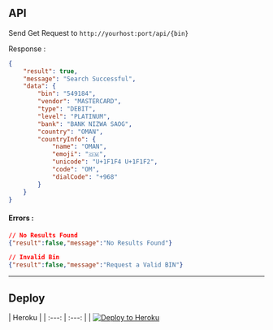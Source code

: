 ## API

Send Get Request to `http://yourhost:port/api/{bin}`


Response : 

```json
{
    "result": true,
    "message": "Search Successful",
    "data": {
        "bin": "549184",
        "vendor": "MASTERCARD",
        "type": "DEBIT",
        "level": "PLATINUM",
        "bank": "BANK NIZWA SAOG",
        "country": "OMAN",
        "countryInfo": {
            "name": "OMAN",
            "emoji": "🇴🇲",
            "unicode": "U+1F1F4 U+1F1F2",
            "code": "OM",
            "dialCode": "+968"
        }
    }
}
```

#### Errors :

```json
// No Results Found
{"result":false,"message":"No Results Found"}

// Invalid Bin
{"result":false,"message":"Request a Valid BIN"}
```

---

## Deploy
| Heroku |
| :---: | :---: |
| [![Deploy to Heroku](https://www.herokucdn.com/deploy/button.png)](https://heroku.com/deploy) 


